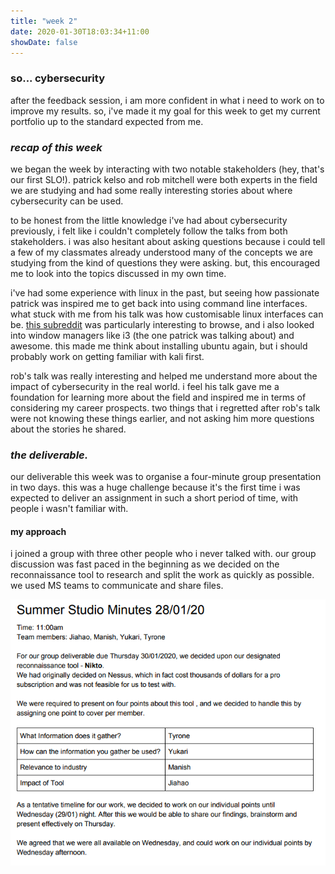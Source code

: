 ```yaml
---
title: "week 2"
date: 2020-01-30T18:03:34+11:00
showDate: false
---
```


### __so... cybersecurity__

after the feedback session, i am more confident in what i need to work on to improve my results. so, i've made it my goal for this week to get my current portfolio up to the standard expected from me. 


### _recap of this week_

we began the week by interacting with two notable stakeholders  (hey, that's our first SLO!). patrick kelso and rob mitchell were both experts in the field we are studying and had some really interesting stories about where cybersecurity can be used. 

to be honest from the little knowledge i've had about cybersecurity previously, i felt like i couldn't completely follow the talks from both stakeholders. i was also hesitant about asking questions because i could tell a few of my classmates already understood many of the concepts we are studying from the kind of questions they were asking. but, this encouraged me to look into the topics discussed in my own time.

i've had some experience with linux in the past, but seeing how passionate patrick was inspired me to get back into using command line interfaces. what stuck with me from his talk was how customisable linux interfaces can be. [this subreddit](http://reddit.com/r/uniXporn) was particularly interesting to browse, and i also looked into  window managers like i3 (the one patrick was talking about) and awesome. this made me think about installing ubuntu again, but i should probably work on getting familiar with kali first.

rob's talk was really interesting and helped me understand more about the impact of cybersecurity in the real world. i feel his talk gave me a foundation for learning more about the field and inspired me in terms of considering my career prospects. two things that i regretted after rob's talk were not knowing these things earlier, and not asking him more questions about the stories he shared. 

### _the deliverable._

our deliverable this week was to organise a four-minute group presentation in two days. this was a huge challenge because it's the first time i was expected to deliver an assignment in such a short period of time, with people i wasn't familiar with. 

#### my approach
i joined a group with three other people who i never talked with. our group discussion was fast paced in the beginning as we decided on the reconnaissance tool to research and split the work as quickly as possible. we used MS teams to communicate and share files. 

![minutes](https://github.com/yukariinc/yukariinc.github.io/blob/master/week2minutes.png?raw=true)